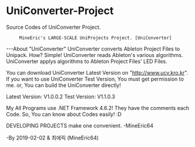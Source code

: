 # UniConverter-Project
Source Codes of UniConverter Project.

         MineEric's LARGE-SCALE UniProjects Project. [UniConverter]

---About "UniConverter"
UniConverter converts Ableton Project Files to Unipack.
How? Simple! UniConverter reads Ableton's various algorithms.
UniConverter applys algorithms to Ableton Project Files' LED Files.

You can download UniConverter Latest Version on "http://www.ucv.kro.kr".
If you want to use UniConverter Test Version, You must get permission to me. or, You can build the UniConverter directly!

Latest Version: V1.0.0.2
Test Version: V1.1.0.3

My All Programs use .NET Framework 4.6.2!
They have the comments each Code. So, You can know about Codes easily! :D

DEVELOPING PROJECTS make one convenient. -MineEric64

-By 2019-02-02 & 최에릭 (MineEric64)
